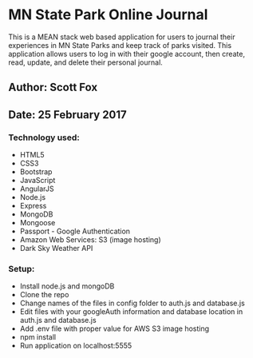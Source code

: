 # MN State Park Online Journal

This is a MEAN stack web based application for users to journal their experiences in MN State Parks and keep track of parks visited. This application allows users to log in with their google account, then create, read, update, and delete their personal journal.

## Author: Scott Fox

## Date: 25 February 2017

### Technology used:

- HTML5
- CSS3
- Bootstrap
- JavaScript
- AngularJS
- Node.js
- Express
- MongoDB
- Mongoose
- Passport - Google Authentication
- Amazon Web Services: S3 (image hosting)
- Dark Sky Weather API

### Setup:
- Install node.js and mongoDB
- Clone the repo
- Change names of the files in config folder to auth.js and database.js
- Edit files with your googleAuth information and database location in auth.js and database.js
- Add .env file with proper value for AWS S3 image hosting
- npm install
- Run application on localhost:5555
